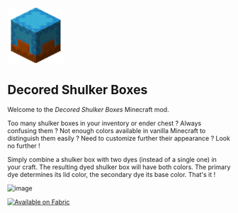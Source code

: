 ![Icon](./src/main/resources/assets/icon.png)
# Decored Shulker Boxes
Welcome to the *Decored Shulker Boxes* Minecraft mod.

Too many shulker boxes in your inventory or ender chest ? Always confusing them ? Not enough colors available in vanilla Minecraft to distinguish them easily ? Need to customize further their appearance ? Look no further !

Simply combine a shulker box with two dyes (instead of a single one) in your craft. The resulting dyed shulker box will have both colors. The primary dye determines its lid color, the secondary dye its base color. That's it !

![image](https://github.com/fabien-gigante/colored-shulker-boxes/assets/21187022/e01c3e11-a4e7-4c6a-8185-50ae1f014602)


<a href="https://fabricmc.net/"><img src="https://camo.githubusercontent.com/607921ac1756cf04710d06279fbf9f934b3b3f6435ac29d408a12bf4c2015b1b/68747470733a2f2f63646e2e6a7364656c6976722e6e65742f6e706d2f40696e746572677261762f646576696e732d62616467657340332f6173736574732f636f7a792f737570706f727465642f6661627269635f3634682e706e67" alt="Available on Fabric" width="200"></a>           

